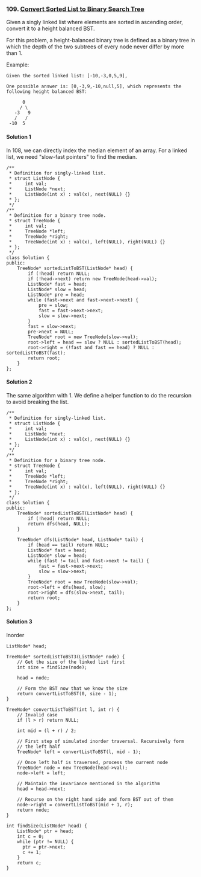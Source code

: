 ### 109\. [Convert Sorted List to Binary Search Tree](https://leetcode.com/problems/convert-sorted-list-to-binary-search-tree/)

Given a singly linked list where elements are sorted in ascending order, convert it to a height balanced BST.

For this problem, a height-balanced binary tree is defined as a binary tree in which the depth of the two subtrees of every node never differ by more than 1.

Example:
```
Given the sorted linked list: [-10,-3,0,5,9],

One possible answer is: [0,-3,9,-10,null,5], which represents the following height balanced BST:

      0
     / \
   -3   9
   /   /
 -10  5
```

#### Solution 1

In 108, we can directly index the median element of an array. 
For a linked list, we need "slow-fast pointers" to find the median.
```
/**
 * Definition for singly-linked list.
 * struct ListNode {
 *     int val;
 *     ListNode *next;
 *     ListNode(int x) : val(x), next(NULL) {}
 * };
 */
/**
 * Definition for a binary tree node.
 * struct TreeNode {
 *     int val;
 *     TreeNode *left;
 *     TreeNode *right;
 *     TreeNode(int x) : val(x), left(NULL), right(NULL) {}
 * };
 */
class Solution {
public:
    TreeNode* sortedListToBST(ListNode* head) {
        if (!head) return NULL;
        if (!head->next) return new TreeNode(head->val);
        ListNode* fast = head;
        ListNode* slow = head;
        ListNode* pre = head;
        while (fast->next and fast->next->next) {
            pre = slow;
            fast = fast->next->next;
            slow = slow->next;
        }
        fast = slow->next;
        pre->next = NULL;
        TreeNode* root = new TreeNode(slow->val);
        root->left = head == slow ? NULL : sortedListToBST(head);
        root->right = (!fast and fast == head) ? NULL : sortedListToBST(fast);
        return root;
    }
};
```

#### Solution 2

The same algorithm with 1. We define a helper function
to do the recursion to avoid breaking the list.

```
/**
 * Definition for singly-linked list.
 * struct ListNode {
 *     int val;
 *     ListNode *next;
 *     ListNode(int x) : val(x), next(NULL) {}
 * };
 */
/**
 * Definition for a binary tree node.
 * struct TreeNode {
 *     int val;
 *     TreeNode *left;
 *     TreeNode *right;
 *     TreeNode(int x) : val(x), left(NULL), right(NULL) {}
 * };
 */
class Solution {
public:
    TreeNode* sortedListToBST(ListNode* head) {
        if (!head) return NULL;
        return dfs(head, NULL);
    }
    
    TreeNode* dfs(ListNode* head, ListNode* tail) {
        if (head == tail) return NULL;
        ListNode* fast = head;
        ListNode* slow = head;
        while (fast != tail and fast->next != tail) {
            fast = fast->next->next;
            slow = slow->next;
        }
        TreeNode* root = new TreeNode(slow->val);
        root->left = dfs(head, slow);
        root->right = dfs(slow->next, tail);
        return root;
    }
};
```

#### Solution 3

Inorder 

```
ListNode* head;

TreeNode* sortedListToBST3(ListNode* node) {
    // Get the size of the linked list first
    int size = findSize(node);

    head = node;

    // Form the BST now that we know the size
    return convertListToBST(0, size - 1);
}

TreeNode* convertListToBST(int l, int r) {
    // Invalid case
    if (l > r) return NULL;

    int mid = (l + r) / 2;

    // First step of simulated inorder traversal. Recursively form
    // the left half
    TreeNode* left = convertListToBST(l, mid - 1);

    // Once left half is traversed, process the current node
    TreeNode* node = new TreeNode(head->val);
    node->left = left;

    // Maintain the invariance mentioned in the algorithm
    head = head->next;

    // Recurse on the right hand side and form BST out of them
    node->right = convertListToBST(mid + 1, r);
    return node;
}

int findSize(ListNode* head) {
    ListNode* ptr = head;
    int c = 0;
    while (ptr != NULL) {
      ptr = ptr->next;  
      c += 1;
    }
    return c;
}
```
